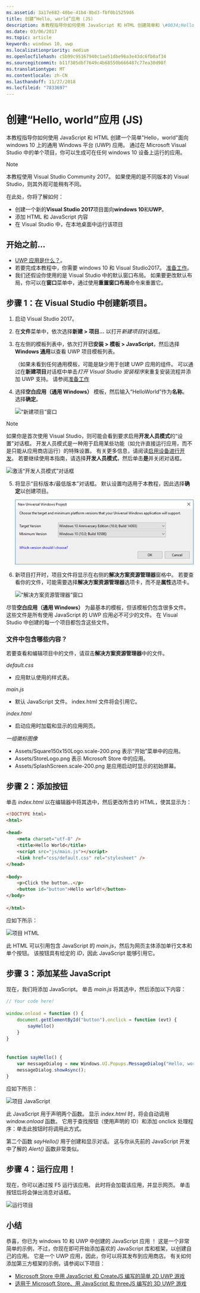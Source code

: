 ```yaml
---
ms.assetid: 3a17e682-40be-41b4-8bd3-fbf0b15259d6
title: 创建“Hello, world”应用 (JS)
description: 本教程指导你如何使用 JavaScript 和 HTML 创建简单和 \#0034;Hello，world & \#0034;面向 windows 10 上的通用 Windows 平台 (UWP) 应用。
ms.date: 03/06/2017
ms.topic: article
keywords: windows 10, uwp
ms.localizationpriority: medium
ms.openlocfilehash: c5b99c95167940c1ae51dbe96a3e43dc6fb0af34
ms.sourcegitcommit: b11f305dbf7649c4b68550b666487c77ea30d98f
ms.translationtype: MT
ms.contentlocale: zh-CN
ms.lasthandoff: 11/27/2018
ms.locfileid: "7833697"
---
```

# <a name="create-a-hello-world-app-js"></a>创建“Hello, world”应用 (JS)

本教程指导你如何使用 JavaScript 和 HTML 创建一个简单"Hello，world"面向 windows 10 上的通用 Windows 平台 (UWP) 应用。 通过在 Microsoft Visual Studio 中的单个项目，你可以生成可在任何 windows 10 设备上运行的应用。

> [!NOTE]
> 本教程使用 Visual Studio Community 2017。 如果使用的是不同版本的 Visual Studio，则其外观可能稍有不同。


在此处，你将了解如何：

-   创建一个新的**Visual Studio 2017**项目面向**windows 10**和**UWP**。
-   添加 HTML 和 JavaScript 内容
-   在 Visual Studio 中，在本地桌面中运行该项目

## <a name="before-you-start"></a>开始之前...

-   [UWP 应用是什么？](universal-application-platform-guide.md)。
-   若要完成本教程中，你需要 windows 10 和 Visual Studio2017。 [准备工作](get-set-up.md)。
-   我们还假设你使用的是 Visual Studio 中的默认窗口布局。 如果要更改默认布局，你可以在**窗口**菜单中，通过使用**重置窗口布局**命令来重置它。

## <a name="step-1-create-a-new-project-in-visual-studio"></a>步骤 1：在 Visual Studio 中创建新项目。

1.  启动 Visual Studio 2017。

2.  在**文件**菜单中，依次选择**新建 > 项目...** 以打开*新建项目*对话框。

3.  在左侧的模板列表中，依次打开**已安装 > 模板 > JavaScript**，然后选择 **Windows 通用**以查看 UWP 项目模板列表。

    （如果未看到任何通用模板，可能是缺少用于创建 UWP 应用的组件。 可以通过在**新建项目**对话框中单击*打开 Visual Studio 安装程序*来重复安装流程并添加 UWP 支持。 请参阅[准备工作](get-set-up.md)

4.  选择**空白应用（通用 Windows）** 模板，然后输入“HelloWorld”作为**名称**。 选择**确定**。

    ![“新建项目”窗口](images/win10-js-01.png)

> [!NOTE]
> 如果你是首次使用 Visual Studio，则可能会看到要求启用**开发人员模式**的“设置”对话框。 开发人员模式是一种用于启用某些功能（如允许直接运行应用，而不是只能从应用商店运行）的特殊设置。 有关更多信息，请阅读[启用设备进行开发](enable-your-device-for-development.md)。 若要继续使用本指南，请选择**开发人员模式**，然后单击**是**并关闭对话框。

 ![激活“开发人员模式”对话框](images/win10-cs-00.png)

5.  将显示“目标版本/最低版本”对话框。 默认设置均适用于本教程，因此选择**确定**以创建项目。

    ![“解决方案资源管理器”窗口](images/win10-cs-02.png)

6.  新项目打开时，项目文件将显示在右侧的**解决方案资源管理器**窗格中。 若要查看你的文件，可能需要选择**解决方案资源管理器**选项卡，而不是**属性**选项卡。

    ![“解决方案资源管理器”窗口](images/win10-js-02.png)

尽管**空白应用（通用 Windows）** 为最基本的模板，但该模板仍包含很多文件。 这些文件是所有使用 JavaScript 的 UWP 应用必不可少的文件。 在 Visual Studio 中创建的每一个项目都包含这些文件。


### <a name="whats-in-the-files"></a>文件中包含哪些内容？

若要查看和编辑项目中的文件，请双击**解决方案资源管理器**中的文件。 

*default.css*

-  应用默认使用的样式表。

*main.js*

- 默认 JavaScript 文件。 index.html 文件将会引用它。

*index.html*

- 启动应用时加载和显示的应用网页。

*一组徽标图像*
-   Assets/Square150x150Logo.scale-200.png 表示“开始”菜单中的应用。
-   Assets/StoreLogo.png 表示 Microsoft Store 中的应用。
-   Assets/SplashScreen.scale-200.png 是应用启动时显示的初始屏幕。

## <a name="step-2-adding-a-button"></a>步骤 2：添加按钮

单击 *index.html* 以在编辑器中将其选中，然后更改所含的 HTML，使其显示为：

```html
<!DOCTYPE html>
<html>

<head>
    <meta charset="utf-8" />
    <title>Hello World</title>
    <script src="js/main.js"></script>
    <link href="css/default.css" rel="stylesheet" />
</head>

<body>
    <p>Click the button..</p>
    <button id="button">Hello world!</button>
</body>

</html>
```

应如下所示：

 ![项目 HTML](images/win10-js-03.png)

此 HTML 可以引用包含 JavaScript 的 *main.js*，然后为网页主体添加单行文本和单个按钮。 该按钮具有给定的 *ID*，因此 JavaScript 能够引用它。


## <a name="step-3-adding-some-javascript"></a>步骤 3：添加某些 JavaScript

现在，我们将添加 JavaScript。 单击 *main.js* 将其选中，然后添加以下内容：

```javascript
// Your code here!

window.onload = function () {
    document.getElementById("button").onclick = function (evt) {
        sayHello()
    }
}


function sayHello() {
    var messageDialog = new Windows.UI.Popups.MessageDialog("Hello, world!", "Alert");
    messageDialog.showAsync();
}

```

应如下所示：

 ![项目 JavaScript](images/win10-js-04.png)

此 JavaScript 用于声明两个函数。 显示 *index.html* 时，将会自动调用 *window.onload* 函数。 它用于查找按钮（使用声明的 ID）和添加 onclick 处理程序：单击此按钮时将调用此方式。

第二个函数 *sayHello()* 用于创建和显示对话。 这与你从先前的 JavaScript 开发中了解的 *Alert()* 函数非常类似。


## <a name="step-4-run-the-app"></a>步骤 4：运行应用！

现在，你可以通过按 F5 运行该应用。 此时将会加载该应用，并显示网页。 单击按钮后将会弹出消息对话框。

 ![运行项目](images/win10-js-05.png)



## <a name="summary"></a>小结


恭喜，你已为 windows 10 和 UWP 中创建的 JavaScript 应用 ！ 这是一个非常简单的示例，不过，你现在即可开始添加喜欢的 JavaScript 库和框架，以创建自己的应用。 它是一个 UWP 应用，因此，你可以将其发布到应用商店。 有关如何添加第三方框架的示例，请参阅以下项目：

* [Microsoft Store 中用 JavaScript 和 CreateJS 编写的简单 2D UWP 游戏](get-started-tutorial-game-js2d.md)
* [适用于 Microsoft Store、用 JavaScript 和 threeJS 编写的 3D UWP 游戏](get-started-tutorial-game-js3d.md)


